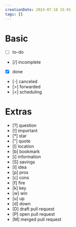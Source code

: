 ```yaml
---
creationDate: 2024-07-18 15:01
tags: []
---
```

# Basic
- [ ] to-do
- [/] incomplete
- [x] done
- [-] canceled
- [>] forwarded
- [<] scheduling
# Extras
- [?] question
- [!] important
- [*] star
- ["] quote
- [l] location
- [b] bookmark
- [i] information
- [S] savings
- [I] idea
- [p] pros
- [c] cons
- [f] fire
- [k] key
- [w] win
- [u] up
- [d] down
- [D] draft pull request
- [P] open pull request
- [M] merged pull request